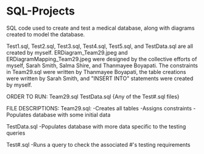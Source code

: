 # SQL-Projects
SQL code used to create and test a medical database, along with diagrams created to model the database.

Test1.sql, Test2.sql, Test3.sql, Test4.sql, Test5.sql, and TestData.sql are all created by myself.
ERDiagram_Team29.jpeg and ERDiagramMapping_Team29.jpeg were designed by the collective efforts of myself, Sarah Smith, Salma Shire, and Thanmayee Boyapati.
The constraints in Team29.sql were written by Thanmayee Boyapati, the table creations were written by Sarah Smith, and "INSERT INTO" statements were created by myself.

ORDER TO RUN: 
  Team29.sql
  TestData.sql
  {Any of the Test#.sql files}

FILE DESCRIPTIONS:
  Team29.sql:
    -Creates all tables
    -Assigns constraints
    -Populates database with some initial data

  TestData.sql
    -Populates database with more data specific to the testing queries

  Test#.sql
    -Runs a query to check the associated #'s testing requirements
